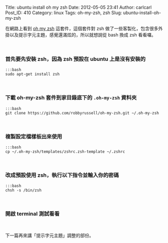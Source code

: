 Title: ubuntu install oh my zsh
Date: 2012-05-05 23:41
Author: carlcarl
Post_ID: 410
Category: linux
Tags: oh-my-zsh, zsh
Slug: ubuntu-install-oh-my-zsh

在網路上看到 [oh my zsh][] 這套件，這個套件對 zsh
做了一些客製化，包含很多外掛以及提示字元主題，感覺還滿炫的，所以就想說從
bash 換成 zsh 看看囉。

 

### 首先要先安裝 zsh，因為 zsh 預設在 ubuntu 上是沒有安裝的

	:::bash
	sudo apt-get install zsh

 

### 下載 oh-my-zsh 套件到家目錄底下的 `.oh-my-zsh` 資料夾

	:::bash
	git clone https://github.com/robbyrussell/oh-my-zsh.git ~/.oh-my-zsh
 

### 複製設定檔樣板出來使用

	:::bash
	cp ~/.oh-my-zsh/templates/zshrc.zsh-template ~/.zshrc

 

### 改成預設使用 zsh，執行以下指令並輸入你的密碼

	:::bash
	chsh -s /bin/zsh

 

### 開啟 terminal 測試看看

 

下一篇再來講「提示字元主題」調整的部份。

  [oh my zsh]: https://github.com/robbyrussell/oh-my-zsh

